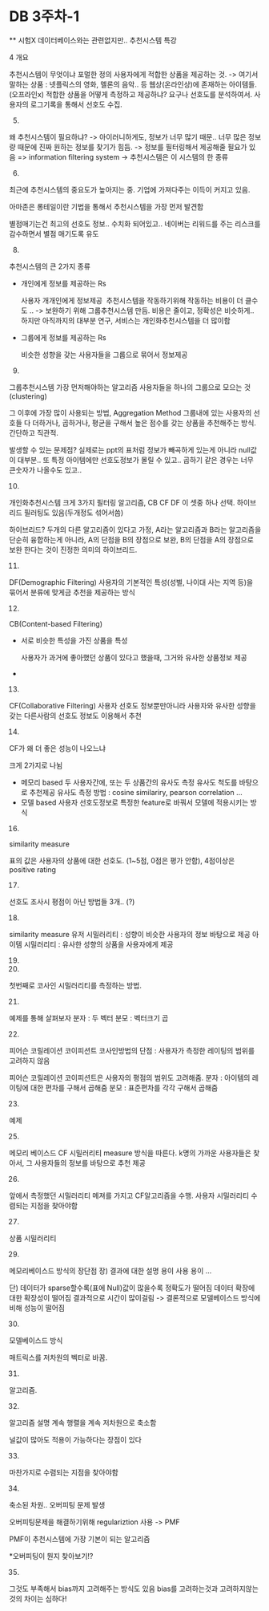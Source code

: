 # DB 3주차-1

** 시험X
데이터베이스와는 관련없지만.. 추천시스템 특강

4
개요

추천시스템이 무엇이냐
포멀한 정의
사용자에게 적합한 상품을 제공하는 것.
	-> 여기서말하는 상품 : 넷플릭스의 영화, 멜론의 음악.. 등 웹상(온라인상)에 존재하는 아이템들. (오프라인x)
적합한 상품을 어떻게 측정하고 제공하냐?
요구나 선호도를 분석하여서.
사용자의 로그기록을 통해서 선호도 수집.

5.
왜 추천시스템이 필요하냐?
-> 아이러니하게도, 정보가 너무 많기 때문..
너무 많은 정보량 때문에 진짜 원하는 정보를 찾기가 힘듬.
-> 정보를 필터링해서 제공해줄 필요가 있음
=> information filtering system 
	-> 추천시스템은 이 시스템의 한 종류

6)
최근에 추천시스템의 중요도가 높아지는 중.
기업에 가져다주는 이득이 커지고 있음.

아마존은 롱테일이란 기법을 통해서 추천시스템을 가장 먼저 발견함

별점매기는건 최고의 선호도 정보.. 수치화 되어있고..
네이버는 리워드를 주는 리스크를 감수하면서 별점 매기도록 유도

8)
추천시스템의 큰 2가지 종류

-  개인에게 정보를 제공하는 Rs

	사용자 개개인에게 정보제공 	추천시스템을 작동하기위해 작동하는 비용이 더 클수도 .. 
	-> 보완하기 위해 그룹추천시스템 만듬. 비용은 줄이고, 정확성은 비슷하게..
	하지만 아직까지의 대부분 연구, 서비스는 개인화추천시스템을 더 많이함

- 그룹에게 정보를 제공하는 Rs

	비슷한 성향을 갖는 사용자들을 그룹으로 묶어서 정보제공

9)
그룹추천시스템
가장 먼저해야하는 알고리즘
사용자들을 하나의 그룹으로 모으는 것 (clustering)

그 이후에 가장 많이 사용되는 방법, Aggregation Method
그룹내에 있는 사용자의 선호들 다 더하거나, 곱하거나, 평균을 구해서 높은 점수를 갖는 상품을 추천해주는 방식. 간단하고 직관적.

발생할 수 있는 문제점?
실제로는 ppt의 표처럼 정보가 빼곡하게 있는게 아니라 null값이 대부분..
또 특정 아이템에만 선호도정보가 몰릴 수 있고..
곱하기 같은 경우는 너무 큰숫자가 나올수도 있고..

10)
개인화추천시스템
크게 3가지 필터링 알고리즘, CB CF DF 이 셋중 하나 선택. 하이브리드 필러팅도 있음(두개정도 섞어서씀)

하이브리드? 두개의 다른 알고리즘이 있다고 가정, A라는 알고리즘과 B라는 알고리즘을 단순히 융합하는게 아니라, A의 단점을 B의 장점으로 보완, B의 단점을 A의 장점으로 보완 한다는 것이 진정한 의미의 하이브리드.

11)
DF(Demographic Filtering)
사용자의 기본적인 특성(성별, 나이대 사는 지역 등)을 묶어서 분류에 맞게금 추천을 제공하는 방식

12)
CB(Content-based Filtering)
- 서로 비슷한 특성을 가진 상품을 특성

	 사용자가 과거에 좋아했던 상품이 있다고 했을때, 그거와 유사한 상품정보 제공
- 

13)
CF(Collaborative Filtering)
사용자 선호도 정보뿐만아니라 사용자와 유사한 성향을 갖는 다른사람의 선호도 정보도 이용해서 추천

14)
CF가 왜 더 좋은 성능이 나오느냐

크게 2가지로 나뉨
- 메모리 based 두 사용자간에, 또는 두 상품간의 유사도 측정 유사도 척도를 바탕으로 추천제공 유사도 측정 방법 : cosine similariry, pearson correlation …
- 모델 based 사용자 선호도정보로 특정한 feature로 바꿔서 모델에 적용시키는 방식

16)
similarity measure

표의 값은 사용자의 상품에 대한 선호도. (1~5점, 0점은 평가 안함), 4점이상은 positive rating

17)
선호도 조사시 평점이 아닌 방법들 3개.. (?)

18)
similarity measure
유저 시밀러리티 : 성향이 비슷한 사용자의 정보 바탕으로 제공
아이템 시밀러리티 : 유사한 성향의 상품을 사용자에게 제공

19)

20)
첫번째로 코사인 시밀러리티를 측정하는 방법.

21)
예제를 통해 살펴보자
분자 : 두 벡터
분모 : 벡터크기 곱

22)
피어슨 코릴레이션 코이피션트
코사인방법의 단점 : 사용자가 측정한 레이팅의 범위를 고려하지 않음

피어슨 코릴레이션 코이피션트은 사용자의 평점의 범위도 고려해줌.
분자 : 아이템의 레이팅에 대한 편차를 구해서 곱해줌
분모 : 표준편차를 각각 구해서 곱해줌

23)
예제

25)
메모리 베이스드 CF
시밀러리티 measure 방식을 따른다.
k명의 가까운 사용자들은 찾아서, 그 사용자들의 정보를 바탕으로 추천 제공

26)
앞에서 측정했던 시밀러리티 메져를 가지고 CF알고리즘을 수행.
사용자 시밀러리티
수렴되는 지점을 찾아야함

27)
상품 시밀러리티

29)
메모리베이스드 방식의 장단점
장)
결과에 대한 설명 용이
사용 용이
…

단)
데이터가 sparse할수록(표에 Null)값이 많을수록 정확도가 떨어짐
데이터 확장에 대한 확장성이 떨어짐
결과적으로 시간이 많이걸림
-> 결론적으로 모델베이스드 방식에 비해 성능이 떨어짐

30)
모델베이스드 방식

매트릭스를 저차원의 벡터로 바꿈.

31)
알고리즘.

32)
알고리즘 설명 계속
행렬을 계속 저차원으로 축소함

널값이 많아도 적용이 가능하다는 장점이 있다

33)
마찬가지로 수렴되는 지점을 찾아야함

34)
축소된 차원.. 오버피팅 문제 발생

오버피팅문제을 해결하기위해 regulariztion 사용 -> PMF

PMF이 추천시스템에 가장 기본이 되는 알고리즘

*오버피팅이 뭔지 찾아보기!?

35)
그것도 부족해서 bias까지 고려해주는 방식도 있음
bias를 고려하는것과 고려하지않는 것의 차이는 심하다!

